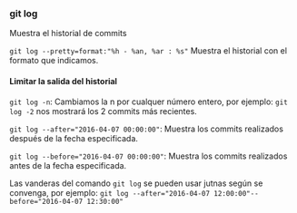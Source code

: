 ### git log
Muestra el historial de commits

`git log --pretty=format:"%h - %an, %ar : %s"`
Muestra el historial con el formato que indicamos.

#### Limitar la salida del historial
`git log -n`: Cambiamos la n por cualquer número entero, por ejemplo: `git log -2` nos mostrará los 2 commits más recientes.

`git log --after="2016-04-07 00:00:00"`: Muestra los commits realizados después de la fecha especificada.

`git log --before="2016-04-07 00:00:00"`: Muestra los commits realizados antes de la fecha especificada.

Las vanderas del comando `git log` se pueden usar jutnas según se convenga, por ejemplo:
`git log --after="2016-04-07 12:00:00"--before="2016-04-07 12:30:00"`
